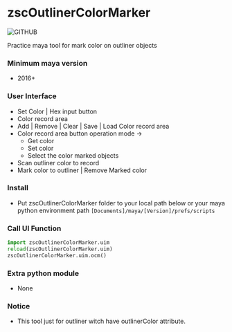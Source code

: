 # zscOutlinerColorMarker
![GITHUB](https://1.bp.blogspot.com/-0jIaxfg6eYA/X3cg-gEj0MI/AAAAAAAADfY/Zeg7VfrUdSg_mbE_Mh8TYu29ix0LKK5DQCLcBGAsYHQ/s320/_screenshot.png)

Practice maya tool for mark color on outliner objects

### **Minimum maya version**
* 2016+

### **User Interface**
* Set Color | Hex input button
* Color record area
* Add | Remove | Clear | Save | Load Color record area
* Color record area button operation mode ->
  * Get color
  * Set color
  * Select the color marked objects
* Scan outliner color to record
* Mark color to outliner | Remove Marked color

### **Install**
* Put zscOutlinerColorMarker folder to your local path below or your maya python environment path
`[Documents]/maya/[Version]/prefs/scripts`

### **Call UI Function**
```py
import zscOutlinerColorMarker.uim
reload(zscOutlinerColorMarker.uim)
zscOutlinerColorMarker.uim.ocm() 
```

### **Extra python module**
* None

### **Notice**
* This tool just for outliner witch have outlinerColor attribute.

